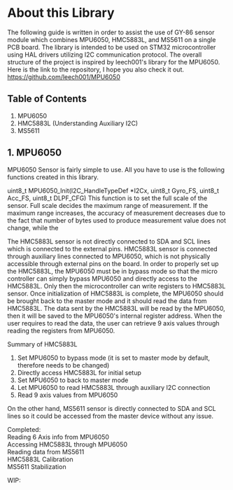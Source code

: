 # About this Library
The following guide is written in order to assist the use of GY-86 sensor module which combines MPU6050, HMC5883L, and MS5611 on a single PCB board. The library is intended to be used on STM32 microcontroller using HAL drivers utilizing I2C communication protocol. The overall structure of the project is inspired by leech001's library for the MPU6050. Here is the link to the repository, I hope you also check it out. </br>
https://github.com/leech001/MPU6050

## Table of Contents
1. MPU6050
2. HMC5883L (Understanding Auxiliary I2C)
3. MS5611

## 1. MPU6050 </br>
MPU6050 Sensor is fairly simple to use. All you have to use is the following functions created in this library. </br>

uint8_t MPU6050_Init(I2C_HandleTypeDef *I2Cx, uint8_t Gyro_FS, uint8_t Acc_FS, uint8_t DLPF_CFG)
This function is to set the full scale of the sensor. Full scale decides the maximum range of measurement. If the maximum range increases, the accuracy of measurement decreases due to the fact that number of bytes used to produce measurement value does not change, while the 


The HMC5883L sensor is not directly connected to SDA and SCL lines which is connected to the external pins. HMC5883L sensor is connected through auxiliary lines connected to MPU6050, which is not physically accessible through external pins on the board. In order to properly set up the HMC5883L, the MPU6050 must be in bypass mode so that the micro controller can simply bypass MPU6050 and directly access to the HMC5883L. Only then the microcontroller can write registers to HMC5883L sensor. Once initialization of HMC5883L is complete, the MPU6050 should be brought back to the master mode and it should read the data from HMC5883L. The data sent by the HMC5883L will be read by the MPU6050, then it will be saved to the MPU6050's internal register address. When the user requires to read the data, the user can retrieve 9 axis values through reading the registers from MPU6050.

Summary of HMC5883L
1. Set MPU6050 to bypass mode (it is set to master mode by default, therefore needs to be changed)
2. Directly access HMC5883L for initial setup
3. Set MPU6050 to back to master mode
4. Let MPU6050 to read HMC5883L through auxiliary I2C connection
5. Read 9 axis values from MPU6050

On the other hand, MS5611 sensor is directly connected to SDA and SCL lines so it could be accessed from the master device without any issue.

Completed:<br/>
Reading 6 Axis info from MPU6050 <br/>
Accessing HMC5883L through MPU6050 <br/>
Reading data from MS5611 <br/>
HMC5883L Calibration <br/>
MS5611 Stabilization <br/>

WIP: <br/>


